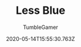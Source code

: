 ---
title: Less Blue
author:
  - TumbleGamer
description: Reduces the amount of blue in the game
date: 2020-05-14T15:55:30.763Z
buttons:
  - name: Install
    href: https://github.com/tumble1999/my-shaders-for-BC/raw/master/less-blue.bcs.json
---